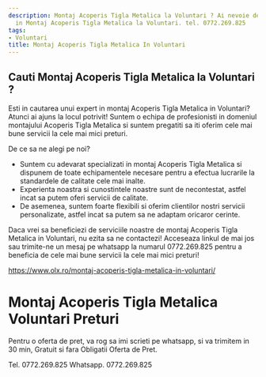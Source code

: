 ```yaml
---
description: Montaj Acoperis Tigla Metalica la Voluntari ? Ai nevoie de un profesionist
  in Montaj Acoperis Tigla Metalica la Voluntari. tel. 0772.269.825
tags:
- Voluntari
title: Montaj Acoperis Tigla Metalica In Voluntari
---
```



## Cauti Montaj Acoperis Tigla Metalica la Voluntari ?

Esti in cautarea unui expert in montaj Acoperis Tigla Metalica in Voluntari? Atunci ai ajuns la locul potrivit! Suntem o echipa de profesionisti in domeniul montajului Acoperis Tigla Metalica si suntem pregatiti sa iti oferim cele mai bune servicii la cele mai mici preturi. 

De ce sa ne alegi pe noi? 

- Suntem cu adevarat specializati in montaj Acoperis Tigla Metalica si dispunem de toate echipamentele necesare pentru a efectua lucrarile la standardele de calitate cele mai inalte. 
- Experienta noastra si cunostintele noastre sunt de necontestat, astfel incat sa putem oferi servicii de calitate. 
- De asemenea, suntem foarte flexibili si oferim clientilor nostri servicii personalizate, astfel incat sa putem sa ne adaptam oricaror cerinte. 

Daca vrei sa beneficiezi de serviciile noastre de montaj Acoperis Tigla Metalica in Voluntari, nu ezita sa ne contactezi! Acceseaza linkul de mai jos sau trimite-ne un mesaj pe whatsapp la numarul 0772.269.825 pentru a beneficia de cele mai bune servicii la cele mai mici preturi! 

https://www.olx.ro/montaj-acoperis-tigla-metalica-in-voluntari/

# Montaj Acoperis Tigla Metalica Voluntari Preturi
Pentru o oferta de pret, va rog sa imi scrieti pe whatsapp, si va trimitem in 30 min, Gratuit si fara Obligatii Oferta de Pret.

Tel. 0772.269.825
Whatsapp. 0772.269.825
